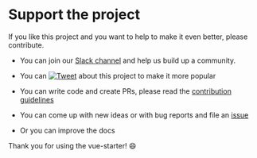 # Support the project

If you like this project and you want to help to make it even better, please contribute.

- You can join our [Slack channel](https://slack-vue-starter.herokuapp.com/) and help us build up a community.

- You can [![Tweet](https://img.shields.io/twitter/url/http/shields.io.svg?style=flat)](https://twitter.com/intent/tweet?text=Vue-Starter%20an%20enterprise%20ready%20boilerplate%20for%20isomorphic,%20progressive%20web%20apps%20with%20Vue.JS&url=https://github.com/devCrossNet/vue-starter&via=_jwerner_&hashtags=VueStarter,VueJS,SEO,Enterprise)
  about this project to make it more popular

- You can write code and create PRs, please read the [contribution guidelines](https://github.com/devCrossNet/vue-starter/blob/master/.github/CONTRIBUTING.md)

- You can come up with new ideas or with bug reports and file an [issue](https://github.com/devCrossNet/vue-starter/issues/new)

- Or you can improve the docs

Thank you for using the vue-starter! :smile:
